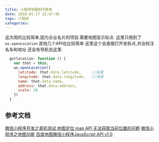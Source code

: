 ```yaml
---
title: 小程序地图API使用
date: 2018-01-17 22:47:46
tags: 小程序
categories:
---
```


这次用的比较简单,因为企业名片的项目.需要地图显示标点.
这里只用到了 `wx.openLocation` 其他几个API也比较简单
这里这个会直接打开坐标点,并会标注名车和地址 还会有导航去这里.
```js
  getlocation: function () {
    var that = this;
    wx.openLocation({
      latitude: that.data.latitude,     //经度
      longitude: that.data.longitude,   //纬度
      name: that.data.name,
      address: that.data.address,
      scale: 28
    })
  }
```


## 参考文档
[微信小程序开发之真机测试 地图定位 map API 无法获取当前位置的问题](http://blog.csdn.net/qq_31383345/article/details/53080503)
[微信小程序之地图功能](http://blog.csdn.net/crazy1235/article/details/55004841)
[百度地图微信小程序JavaScript API v1.0](https://github.com/baidumapapi/wxapp-jsapi)
